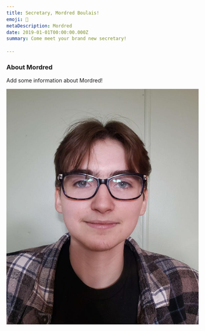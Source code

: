 ```yaml
---
title: Secretary, Mordred Boulais!
emoji: 🐉
metaDescription: Mordred
date: 2019-01-01T00:00:00.000Z
summary: Come meet your brand new secretary!

---
```


### About Mordred

Add some information about Mordred!

![Picture of Mordred](/src/assets/img/mordred.jpg "Secretary Mordred!")